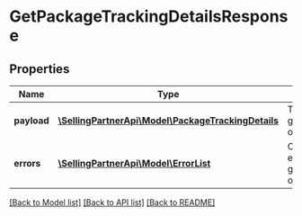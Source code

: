 # GetPackageTrackingDetailsResponse

## Properties
Name | Type | Description | Notes
------------ | ------------- | ------------- | -------------
**payload** | [**\SellingPartnerApi\Model\PackageTrackingDetails**](PackageTrackingDetails.md) | The payload for the getPackageTrackingDetails operation. | [optional] 
**errors** | [**\SellingPartnerApi\Model\ErrorList**](ErrorList.md) | One or more unexpected errors occurred during the getPackageTrackingDetails operation. | [optional] 

[[Back to Model list]](../README.md#documentation-for-models) [[Back to API list]](../README.md#documentation-for-api-endpoints) [[Back to README]](../README.md)


